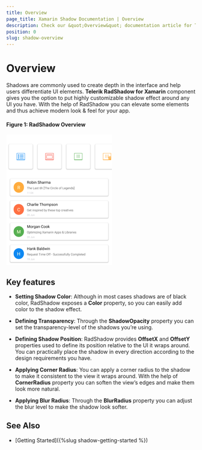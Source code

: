 ```yaml
---
title: Overview
page_title: Xamarin Shadow Documentation | Overview
description: Check our &quot;Overview&quot; documentation article for Telerik Shadow for Xamarin control.
position: 0
slug: shadow-overview
---
```


# Overview

Shadows are commonly used to create depth in the interface and help users differentiate UI elements. **Telerik RadShadow for Xamarin** component gives you the option to put highly customizable shadow effect around any UI you have. With the help of RadShadow you can elevate some elements and thus achieve modern look & feel for your app. 

#### Figure 1: RadShadow Overview
![Shadow Overview](images/shadow-overview.png "RadShadow Overview")

## Key features

* **Setting Shadow Color**: Although in most cases shadows are of black color, RadShadow exposes a **Color** property, so you can easily add color to the shadow effect.

* **Defining Transparency**: Through the **ShadowOpacity** property you can set the transparency-level of the shadows you’re using. 

* **Defining Shadow Position**: RadShadow provides **OffsetX** and **OffsetY** properties used to define its position relative to the UI it wraps around. You can practically place the shadow in every direction according to the design requirements you have.

* **Applying Corner Radius**: You can apply a corner radius to the shadow to make it consistent to the view it wraps around. With the help of **CornerRadius** property you can soften the view’s edges and make them look more natural. 

* **Applying Blur Radius**: Through the **BlurRadius** property you can adjust the blur level to make the shadow look softer.

## See Also

- [Getting Started]({%slug shadow-getting-started %})
